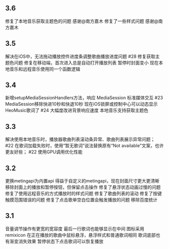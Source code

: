 ## 3.6
修复了本地音乐获取主题色的问题 感谢@南方嘉木
修复了一些样式问题 感谢@南方嘉木

## 3.5
解决在iOS中，无法拖动播放控件进度条调整歌曲播放进度问题 #28
修复获取主题色问题
修复在移动端，首次进入总是自动打开播放列表
暂停时封面变小
现在本地音乐和远程音乐使用同一个函数逻辑

## 3.4
新增setupMediaSessionHandlers方法，响应 MediaSession 标准媒体交互 #23
MediaSession移除快进10秒和快退10秒
现在iOS锁屏或控制中心可以动态显示HeoMusic歌词了 #24
大幅度改进背景响应速度
本地音乐支持获取主题色

## 3.3
解决使用本地音乐时，播放器歌曲列表滚动条异常、歌曲列表展示异常问题； #22
在歌词加载失败时，使用“暂无歌词”说法替换原有“Not available”文案，也许更友好些； #22
使用GPU调用优化性能

## 3.2
更换metingapi为内置api
得益于自定义的metingapi，现在封面尺寸更大更清晰
移除封面上的播放和暂停按钮，但保留点击操作
修复了悬浮状态动画过慢的问题
修复了使用远程音乐的方式播放时的样式问题
修复了歌曲列表的滚动
修复了按键触摸范围错误的问题
修复了点击歌单空白位置会触发播放的问题
移除百度统计

## 3.1

音量调节操作有更宽的宽容度
最后一行歌词也能够显示在中间
图标采用remixicon
在正在播放的歌曲中鼠标悬浮，悬浮样式和普通歌词相同
歌词底部也有渐变消失效果
暂停状态下点击歌词可以恢复播放